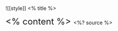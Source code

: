 ![[style]]
<grid drag="100 10" drop="top" bg="#62ff62" align="left" pad="0 20px">
 <% title %>
</grid>

<grid drag="90 66" drop="3 13" align="left" pad="5px 15px"  style="font-size: 24px">
<% content %>
</grid>


<grid drag="94 0" drop="3 -6" class="horizontal_dotted_line">
</grid>

<grid drag="100 30" drop="0 64" align="bottomleft" pad="0 30px" >
<%? source %>
</grid>


